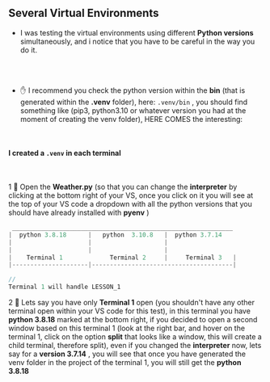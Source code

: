 ## Several Virtual Environments


- I was testing the virtual environments using different **Python versions** simultaneously, and i notice that you have to be careful in the way you do it.



<br>
<br>

- ✋ I recommend you check the python version  within the **bin** (that is generated within the **.venv** folder), here: `.venv/bin` , you should find something like (pip3, python3.10 or whatever version you had at the moment of creating the venv folder), HERE COMES the interesting:


<br>

#### I created a `.venv` in each terminal


<br>

1 🔸 Open the **Weather.py** (so that you can change the **interpreter** by clicking at the bottom right of your VS, once you click on it you will see at the top of your VS code a dropdown with all the python versions that you should have already installed with **pyenv** )


```javascript
 _____________________________________________________________
|  python 3.8.18      |   python  3.10.8   |  python 3.7.14
|                     |                    |
|                     |                    |
|    Terminal 1             Terminal 2     |     Terminal 3   |
|---------------------|---------------------------------------|

//
Terminal 1 will handle LESSON_1

```


2 🔸 Lets say you have only **Terminal 1** open (you shouldn't have any other terminal open within your VS code for this test), in this terminal you have **python 3.8.18** marked at the bottom right, if you decided to open a second window based on this terminal 1 (look at the right bar, and hover on the terminal 1, click on the option **split** that looks like a window, this will create a child terminal, therefore split), even if you changed the **interpreter** now, lets say for a **version 3.7.14** , you will see that once you have generated the venv folder in the project of the terminal 1, you will still get the **python 3.8.18**

